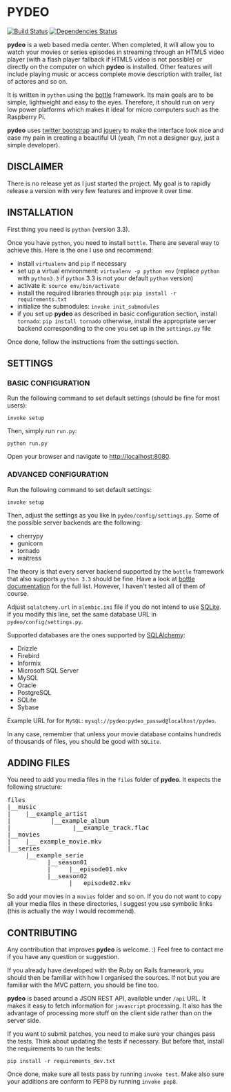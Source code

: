 # PYDEO

[![Build Status](https://travis-ci.org/Rolinh/pydeo.png?branch=master)](https://travis-ci.org/Rolinh/pydeo)
[![Dependencies Status](https://gemnasium.com/Rolinh/pydeo.png)](https://gemnasium.com/Rolinh/pydeo)

**pydeo** is a web based media center. When completed, it will allow you to
watch your movies or series episodes in streaming through an HTML5 video player
(with a flash player fallback if HTML5 video is not possible) or directly on the
computer on which **pydeo** is installed. Other features will include playing
music or access complete movie description with trailer, list of actores and so
on.

It is written in `python` using the [bottle](http://bottlepy.org/docs/stable/)
framework. Its main goals are to be simple, lightweight and easy to the eyes.
Therefore, it should run on very low power platforms which makes it ideal for
micro computers such as the Raspberry Pi.

**pydeo** uses [twitter bootstrap](http://getbootstrap.com/) and
[jquery](http://jquery.com/) to make the interface look nice and ease my pain in
creating a beautiful UI (yeah, I'm not a designer guy, just a simple developer).

## DISCLAIMER

There is no release yet as I just started the project. My goal is to rapidly
release a version with very few features and improve it over time.

## INSTALLATION

First thing you need is `python` (version 3.3).

Once you have `python`, you need to install `bottle`. There are several way to
achieve this. Here is the one I use and recommend:

* install `virtualenv` and `pip` if necessary
* set up a virtual environment: `virtualenv -p python env` (replace `python`
  with `python3.3` if `python` 3.3 is not your default `python` version)
* activate it: `source env/bin/activate`
* install the required libraries through `pip`:
  `pip install -r requirements.txt`
* initialize the submodules: `invoke init_submodules`
* if you set up **pydeo** as described in basic configuration section, install
  `tornado`:
  `pip install tornado`
  otherwise, install the appropriate server backend corresponding to the one you
  set up in the `settings.py` file

Once done, follow the instructions from the settings section.

## SETTINGS

### BASIC CONFIGURATION

Run the following command to set default settings (should be fine for most
users):

    invoke setup

Then, simply run `run.py`:

    python run.py

Open your browser and navigate to <http://localhost:8080>.

### ADVANCED CONFIGURATION

Run the following command to set default settings:

    invoke setup

Then, adjust the settings as you like in `pydeo/config/settings.py`.
Some of the possible server backends are the following:

* cherrypy
* gunicorn
* tornado
* waitress

The theory is that every server backend supported by the `bottle` framework that
also supports `python 3.3` should be fine. Have a look at
[bottle documentation](http://bottlepy.org/docs/stable/deployment.html#switching-the-server-backend)
for the full list. However, I haven't tested all of them of course.

Adjust `sqlalchemy.url` in `alembic.ini` file if you do not intend to use
[SQLite](http://www.sqlite.org/). If you modify this line, set the same database
URL in `pydeo/config/settings.py`.

Supported databases are the ones supported by
[SQLAlchemy](http://www.sqlalchemy.org/):

* Drizzle
* Firebird
* Informix
* Microsoft SQL Server
* MySQL
* Oracle
* PostgreSQL
* SQLite
* Sybase

Example URL for for `MySQL`: `mysql://pydeo:pydeo_passwd@localhost/pydeo`.

In any case, remember that unless your movie database contains hundreds of
thousands of files, you should be good with `SQLite`.

## ADDING FILES

You need to add you media files in the `files` folder of **pydeo**. It expects
the following structure:
<pre>
files
|__music
|    |__example_artist
|           |__example_album
|                 |__example_track.flac
|__movies
|    |__ example_movie.mkv
|__series
     |__example_serie
           |__season01
           |     |__episode01.mkv
           |__season02
                 |__ episode02.mkv
</pre>

So add your movies in a `movies` folder and so on. If you do not want to copy
all your media files in these directories, I suggest you use symbolic links
(this is actually the way I would recommend).

## CONTRIBUTING

Any contribution that improves **pydeo** is welcome. :)
Feel free to contact me if you have any question or suggestion.

If you already have developed with the Ruby on Rails framework, you should then
be familiar with how I organised the sources. If not but you are familiar with
the MVC pattern, you should be fine too.

**pydeo** is based around a JSON REST API, available under `/api` URL. It makes
it easy to fetch information for `javascript` processing. It also has the
advantage of processing more stuff on the client side rather than on the server
side.

If you want to submit patches, you need to make sure your changes pass the
tests. Think about updating the tests if necessary. But before that, install the
requirements to run the tests:

    pip install -r requirements_dev.txt

Once done, make sure all tests pass by running `invoke test`.
Make also sure your additions are conform to PEP8 by running `invoke pep8`.
